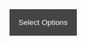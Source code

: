 <div class="dropdown">
  <button class="dropdown-button">Select Options</button>
  <div class="dropdown-content">
    <input type="checkbox" id="Vegan">
    <label for="Vegan">Vegan</label><br><br>
    <input type="checkbox" id="Vegetarian">
    <label for="Vegetarian">Vegetarian</label><br><br>
    <input type="checkbox" id="Gluten Free">
    <label for="Gluten Free">Gluten Free</label><br><br>
    <input type="checkbox" id="Lactose Intolerant">
    <label for="Lactose Intolerant">Lactose Intolerant</label><br><br>
    <input type="checkbox" id="No Fish">
    <label for="No Fish">No Fish</label><br><br>
    <input type="checkbox" id="Nut Free">
    <label for="Nut Free">No Shellfish</label><br><br>
  </div>
  <br><br><br><br><br><br><br><br><br><br><br><br><br><br><br><br><br><br><br><br>
</div>

<style>
.dropdown {
  position: relative;
  display: inline-block;
}

.dropdown-button {
  background-color: #444;
  color: white;
  padding: 16px;
  border: none;
  cursor: pointer;
}

.dropdown-content {
  display: none;
  position: absolute;
  background-color: #f9f9f9;
  min-width: 160px;
  box-shadow: 0px 8px 16px 0px rgba(0,0,0,0.2);
  z-index: 1;
}

.dropdown-content input[type="checkbox"] {
  margin-right: 10px;
}

.dropdown:hover .dropdown-content {
  display: block;
}
</style>